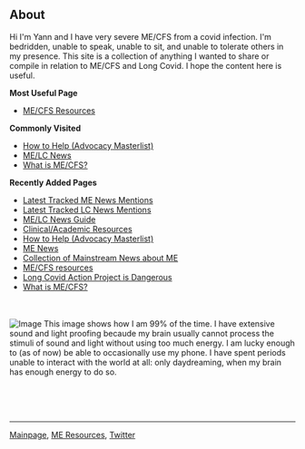 ## About
Hi I'm Yann and I have very severe ME/CFS from a covid infection. I'm bedridden, unable to speak, unable to sit, and unable to tolerate others in my presence. This site is a collection of anything I wanted to share or compile in relation to ME/CFS and Long Covid. I hope the content here is useful. 

**Most Useful Page** 
* [ME/CFS Resources](useful-resources.md)

**Commonly Visited**
* [How to Help (Advocacy Masterlist)](how-to-help.md)
* [ME/LC News](https://me-cfs.github.io/news/community/)
* [What is ME/CFS?](me-cfs.md)


**Recently Added Pages**
* [Latest Tracked ME News Mentions](https://me-cfs.github.io/news/me/)
* [Latest Tracked LC News Mentions](https://me-cfs.github.io/news/lc/)
* [ME/LC News Guide](https://me-cfs.github.io/news/)
* [Clinical/Academic Resources](clinical-resources.md)
* [How to Help (Advocacy Masterlist)](how-to-help.md)
* [ME News](https://me-cfs.github.io/news/community/)
* [Collection of Mainstream News about ME](https://me-cfs.github.io/news/collection/mainstream.html)
* [ME/CFS resources](useful-resources.md)
* [Long Covid Action Project is Dangerous](LCAP.md)
* [What is ME/CFS?](me-cfs.md)

<br/> <br/>
![Image](https://me-cfs.github.io/files/img/me-very-severe.jpeg)
This image shows how I am 99% of the time. I have extensive sound and light proofing becaude my brain usually cannot process the stimuli of sound and light without using too much energy. I am lucky enough to (as of now) be able to occasionally use my phone. I have spent periods unable to interact with the world at all: only daydreaming, when my brain has enough energy to do so.

<br/><br/><br/>

---

[Mainpage](https://me-cfs.github.io), [ME Resources](useful-resources.md), [Twitter](https://twitter.com/yann_mecfs)

